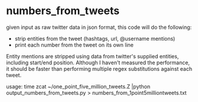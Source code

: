 numbers_from_tweets
===================

given input as raw twitter data in json format, this code will do the following:
- strip entities from the tweet (hashtags, url, @username mentions)
- print each number from the tweet on its own line

Entity mentions are stripped using data from twitter's supplied entities, including start/end position. Although I haven't measured the performance, it should be faster than performing multiple regex substitutions against each tweet.

usage:
time zcat ~/one_point_five_million_tweets.Z |python output_numbers_from_tweets.py > numbers_from_1point5milliontweets.txt
